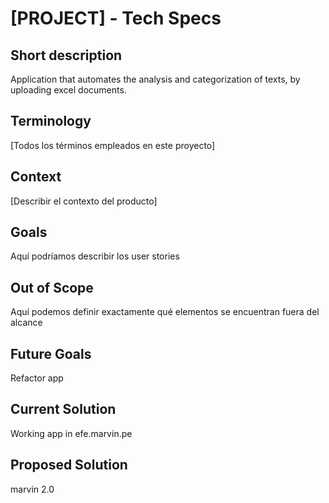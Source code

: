 # [PROJECT] - Tech Specs #

## Short description
Application that automates the analysis and categorization of texts, by uploading excel documents.

## Terminology
[Todos los términos empleados en este proyecto]

## Context
[Describir el contexto del producto]

## Goals
Aquí podríamos describir los user stories

## Out of Scope
Aquí podemos definir exactamente qué elementos se encuentran fuera del alcance

## Future Goals
Refactor app

## Current Solution
Working app in efe.marvin.pe

## Proposed Solution
marvin 2.0
